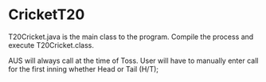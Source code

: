 # CricketT20

T20Cricket.java is the main class to the program. Compile the process and execute T20Cricket.class.

AUS will always call at the time of Toss.
User will have to manually enter call for the first inning whether Head or Tail (H/T);

